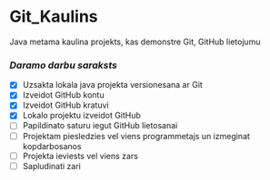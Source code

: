# Git_Kaulins
Java metama kaulina projekts, kas demonstre Git, GitHub lietojumu


### *Daramo darbu saraksts*
- [x] Uzsakta lokala java projekta versionesana ar Git
- [x] Izveidot GitHub kontu
- [x] Izveidot GitHub kratuvi
- [x] Lokalo projektu izveidot GitHub
- [ ] Papildinato saturu iegut GitHub lietosanai
- [ ] Projektam piesledzies vel viens programmetajs un izmeginat kopdarbosanos
- [ ] Projekta ieviests vel viens zars
- [ ] Sapludinati zari

